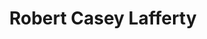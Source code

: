 ---
# Feel free to add content and custom Front Matter to this file.
# To modify the layout, see https://jekyllrb.com/docs/themes/#overriding-theme-defaults

title: Robert Casey Lafferty
layout: index_preview
section_title_video_games: Video Game Development Highlights
blurb_template_1: "Below are a few of the successful"
blurb_template_2: "I've worked on in the past few years. Please visit my"
blurb_template_3: "page for to see more of my projects."
section_title_video_games_noun: games
section_title_video_games_ref_page: programming
section_title_programming: Software Development Highlights
section_title_programming_noun: software projects
section_title_programming_ref_page: programming
section_title_websites: Website Development Highlights
section_title_websites_noun: websites
section_title_websites_ref_page: websites

programming_project_dir: /programming/
programming_img_dir: /static/images/programming/
websites_project_dir: /websites/
websites_img_dir: /static/images/websites/
---